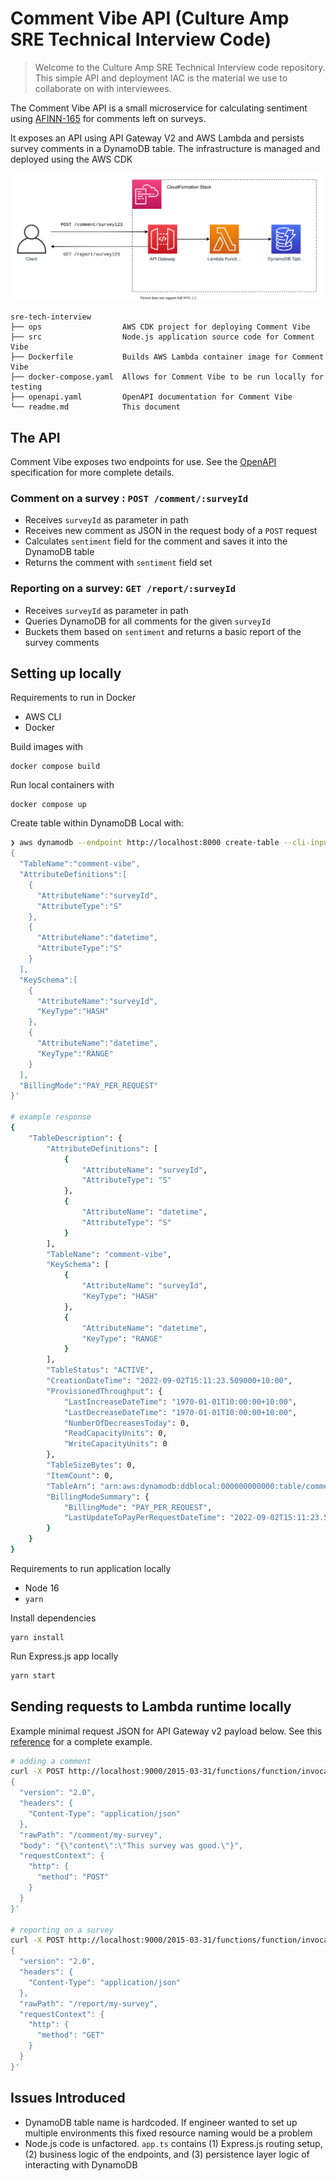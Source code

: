 # Comment Vibe API (Culture Amp SRE Technical Interview Code)

> Welcome to the Culture Amp SRE Technical Interview code repository. This simple API and deployment IAC is the material we use to collaborate on with interviewees.

The Comment Vibe API is a small microservice for calculating sentiment using [AFINN-165](https://www.npmjs.com/package/sentiment) for comments left on surveys.

It exposes an API using API Gateway V2 and AWS Lambda and persists survey comments in a DynamoDB table. The infrastructure is managed and deployed using the AWS CDK

![Comment Vibe API Architecture Diagram](./docs/comment-vibe.svg)

```
sre-tech-interview
├── ops                  AWS CDK project for deploying Comment Vibe
├── src                  Node.js application source code for Comment Vibe
├── Dockerfile           Builds AWS Lambda container image for Comment Vibe
├── docker-compose.yaml  Allows for Comment Vibe to be run locally for testing
├── openapi.yaml         OpenAPI documentation for Comment Vibe
└── readme.md            This document
```

## The API

Comment Vibe exposes two endpoints for use. See the [OpenAPI](./openapi.yaml) specification for more complete details.

### Comment on a survey : `POST /comment/:surveyId`

- Receives `surveyId` as parameter in path
- Receives new comment as JSON in the request body of a `POST` request
- Calculates `sentiment` field for the comment and saves it into the DynamoDB table
- Returns the comment with `sentiment` field set

### Reporting on a survey: `GET /report/:surveyId`

- Receives `surveyId` as parameter in path
- Queries DynamoDB for all comments for the given `surveyId`
- Buckets them based on `sentiment` and returns a basic report of the survey comments

## Setting up locally

Requirements to run in Docker
- AWS CLI
- Docker

Build images with

```
docker compose build
```

Run local containers with

```
docker compose up
```


Create table within DynamoDB Local with:

```sh
❯ aws dynamodb --endpoint http://localhost:8000 create-table --cli-input-json '
{
  "TableName":"comment-vibe",
  "AttributeDefinitions":[
    {
      "AttributeName":"surveyId",
      "AttributeType":"S"
    },
    {
      "AttributeName":"datetime",
      "AttributeType":"S"
    }
  ],
  "KeySchema":[
    {
      "AttributeName":"surveyId",
      "KeyType":"HASH"
    },
    {
      "AttributeName":"datetime",
      "KeyType":"RANGE"
    }
  ],
  "BillingMode":"PAY_PER_REQUEST"
}'

# example response
{
    "TableDescription": {
        "AttributeDefinitions": [
            {
                "AttributeName": "surveyId",
                "AttributeType": "S"
            },
            {
                "AttributeName": "datetime",
                "AttributeType": "S"
            }
        ],
        "TableName": "comment-vibe",
        "KeySchema": [
            {
                "AttributeName": "surveyId",
                "KeyType": "HASH"
            },
            {
                "AttributeName": "datetime",
                "KeyType": "RANGE"
            }
        ],
        "TableStatus": "ACTIVE",
        "CreationDateTime": "2022-09-02T15:11:23.509000+10:00",
        "ProvisionedThroughput": {
            "LastIncreaseDateTime": "1970-01-01T10:00:00+10:00",
            "LastDecreaseDateTime": "1970-01-01T10:00:00+10:00",
            "NumberOfDecreasesToday": 0,
            "ReadCapacityUnits": 0,
            "WriteCapacityUnits": 0
        },
        "TableSizeBytes": 0,
        "ItemCount": 0,
        "TableArn": "arn:aws:dynamodb:ddblocal:000000000000:table/comment-vibe",
        "BillingModeSummary": {
            "BillingMode": "PAY_PER_REQUEST",
            "LastUpdateToPayPerRequestDateTime": "2022-09-02T15:11:23.509000+10:00"
        }
    }
}
```

Requirements to run application locally
- Node 16
- `yarn`

Install dependencies

```
yarn install
```

Run Express.js app locally

```bash
yarn start
```

## Sending requests to Lambda runtime locally

Example minimal request JSON for API Gateway v2 payload below. See this [reference](https://docs.aws.amazon.com/apigateway/latest/developerguide/http-api-develop-integrations-lambda.html) for a complete example.

```sh
# adding a comment
curl -X POST http://localhost:9000/2015-03-31/functions/function/invocations -d '
{
  "version": "2.0",
  "headers": {
    "Content-Type": "application/json"
  },
  "rawPath": "/comment/my-survey",
  "body": "{\"content\":\"This survey was good.\"}",
  "requestContext": {
    "http": {
      "method": "POST"
    }
  }
}'

# reporting on a survey
curl -X POST http://localhost:9000/2015-03-31/functions/function/invocations -d '
{
  "version": "2.0",
  "headers": {
    "Content-Type": "application/json"
  },
  "rawPath": "/report/my-survey",
  "requestContext": {
    "http": {
      "method": "GET"
    }
  }
}'
```

## Issues Introduced

- DynamoDB table name is hardcoded. If engineer wanted to set up multiple environments this fixed resource naming would be a problem
- Node.js code is unfactored. `app.ts` contains (1) Express.js routing setup, (2) business logic of the endpoints, and (3) persistence layer logic of interacting with DynamoDB
